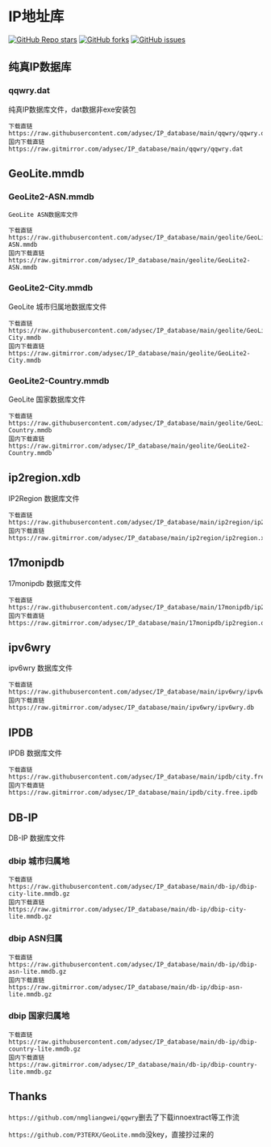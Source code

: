 # IP地址库
<a href="https://github.com/adysec/IP_database/stargazers"><img alt="GitHub Repo stars" src="https://img.shields.io/github/stars/adysec/IP_database?color=yellow&logo=riseup&logoColor=yellow&style=flat-square"></a>
<a href="https://github.com/adysec/IP_database/network/members"><img alt="GitHub forks" src="https://img.shields.io/github/forks/adysec/IP_database?color=orange&style=flat-square"></a>
<a href="https://github.com/adysec/IP_database/issues"><img alt="GitHub issues" src="https://img.shields.io/github/issues/adysec/IP_database?color=red&style=flat-square"></a>

## 纯真IP数据库
### qqwry.dat
纯真IP数据库文件，dat数据非exe安装包
```
下载直链
https://raw.githubusercontent.com/adysec/IP_database/main/qqwry/qqwry.dat
国内下载直链
https://raw.gitmirror.com/adysec/IP_database/main/qqwry/qqwry.dat
```
## GeoLite.mmdb
### GeoLite2-ASN.mmdb
```
GeoLite ASN数据库文件

下载直链
https://raw.githubusercontent.com/adysec/IP_database/main/geolite/GeoLite2-ASN.mmdb
国内下载直链
https://raw.gitmirror.com/adysec/IP_database/main/geolite/GeoLite2-ASN.mmdb
```

### GeoLite2-City.mmdb
GeoLite 城市归属地数据库文件
```
下载直链
https://raw.githubusercontent.com/adysec/IP_database/main/geolite/GeoLite2-City.mmdb
国内下载直链
https://raw.gitmirror.com/adysec/IP_database/main/geolite/GeoLite2-City.mmdb
```

### GeoLite2-Country.mmdb
GeoLite 国家数据库文件
```
下载直链
https://raw.githubusercontent.com/adysec/IP_database/main/geolite/GeoLite2-Country.mmdb
国内下载直链
https://raw.gitmirror.com/adysec/IP_database/main/geolite/GeoLite2-Country.mmdb`
```
## ip2region.xdb
IP2Region 数据库文件
```
下载直链
https://raw.githubusercontent.com/adysec/IP_database/main/ip2region/ip2region.xdb
国内下载直链
https://raw.gitmirror.com/adysec/IP_database/main/ip2region/ip2region.xdb
```
## 17monipdb
17monipdb 数据库文件
```
下载直链
https://raw.githubusercontent.com/adysec/IP_database/main/17monipdb/ip2region.dat
国内下载直链
https://raw.gitmirror.com/adysec/IP_database/main/17monipdb/ip2region.dat
```
## ipv6wry
ipv6wry 数据库文件
```
下载直链
https://raw.githubusercontent.com/adysec/IP_database/main/ipv6wry/ipv6wry.db
国内下载直链
https://raw.gitmirror.com/adysec/IP_database/main/ipv6wry/ipv6wry.db
```
## IPDB
IPDB 数据库文件
```
下载直链
https://raw.githubusercontent.com/adysec/IP_database/main/ipdb/city.free.ipdb
国内下载直链
https://raw.gitmirror.com/adysec/IP_database/main/ipdb/city.free.ipdb
```
## DB-IP
DB-IP 数据库文件
### dbip 城市归属地
```
下载直链
https://raw.githubusercontent.com/adysec/IP_database/main/db-ip/dbip-city-lite.mmdb.gz
国内下载直链
https://raw.gitmirror.com/adysec/IP_database/main/db-ip/dbip-city-lite.mmdb.gz
```
### dbip ASN归属
```
下载直链
https://raw.githubusercontent.com/adysec/IP_database/main/db-ip/dbip-asn-lite.mmdb.gz
国内下载直链
https://raw.gitmirror.com/adysec/IP_database/main/db-ip/dbip-asn-lite.mmdb.gz
```
### dbip 国家归属地
```
下载直链
https://raw.githubusercontent.com/adysec/IP_database/main/db-ip/dbip-country-lite.mmdb.gz
国内下载直链
https://raw.gitmirror.com/adysec/IP_database/main/db-ip/dbip-country-lite.mmdb.gz
```
## Thanks
`https://github.com/nmgliangwei/qqwry`删去了下载innoextract等工作流

`https://github.com/P3TERX/GeoLite.mmdb`没key，直接抄过来的
